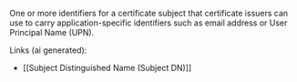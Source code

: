 One or more identifiers for a certificate subject that certificate issuers can use to carry application-specific identifiers such as email address or User Principal Name (UPN).

Links (ai generated):
 - [[Subject Distinguished Name (Subject DN)]]
